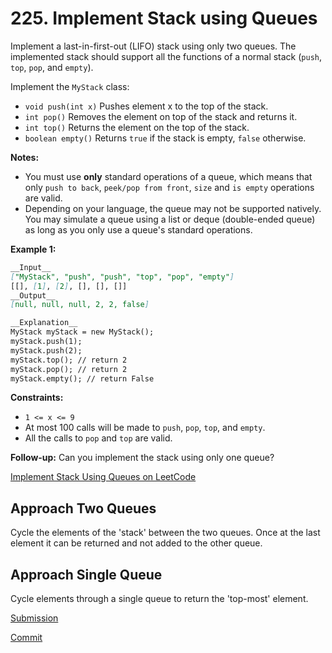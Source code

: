 # 225. Implement Stack using Queues

Implement a last-in-first-out (LIFO) stack using only two queues. The implemented stack should support all the functions of a normal stack (`push`, `top`, `pop`, and `empty`).

Implement the `MyStack` class:

- `void push(int x)` Pushes element x to the top of the stack.
- `int pop()` Removes the element on top of the stack and returns it.
- `int top()` Returns the element on the top of the stack.
- `boolean empty()` Returns `true` if the stack is empty, `false` otherwise.

__Notes:__

- You must use __only__ standard operations of a queue, which means that only `push to back`, `peek/pop from front`, `size` and `is empty` operations are valid.
- Depending on your language, the queue may not be supported natively. You may simulate a queue using a list or deque (double-ended queue) as long as you only use a queue's standard operations.

__Example 1:__

```md
__Input__
["MyStack", "push", "push", "top", "pop", "empty"]
[[], [1], [2], [], [], []]
__Output__
[null, null, null, 2, 2, false]

__Explanation__
MyStack myStack = new MyStack();
myStack.push(1);
myStack.push(2);
myStack.top(); // return 2
myStack.pop(); // return 2
myStack.empty(); // return False
```

__Constraints:__

- `1 <= x <= 9`
- At most 100 calls will be made to `push`, `pop`, `top`, and `empty`.
- All the calls to `pop` and `top` are valid.

__Follow-up:__ Can you implement the stack using only one queue?

[Implement Stack Using Queues on LeetCode](https://leetcode.com/problems/implement-stack-using-queues/)

## Approach Two Queues

Cycle the elements of the 'stack' between the two queues. Once at the last element it can be returned and not added to the other queue.

## Approach Single Queue

Cycle elements through a single queue to return the 'top-most' element.

[Submission](https://leetcode.com/submissions/detail/693836031/)

[Commit](https://github.com/math0898/LeetCode/tree/34fbb3887de2b24f9dae83c086c2404a1dc1e07b)
